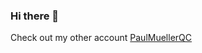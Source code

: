 ### Hi there 👋

Check out my other account [PaulMuellerQC](https://github.com/PaulKMueller/PaulKMueller/edit/main/README.md)

<!--
**PaulKMueller/PaulKMueller** is a ✨ _special_ ✨ repository because its `README.md` (this file) appears on your GitHub profile.

Here are some ideas to get you started:

- 🔭 I’m currently working on ...
- 🌱 I’m currently learning ...
- 👯 I’m looking to collaborate on ...
- 🤔 I’m looking for help with ...
- 💬 Ask me about ...
- 📫 How to reach me: ...
- 😄 Pronouns: ...
- ⚡ Fun fact: ...
-->
